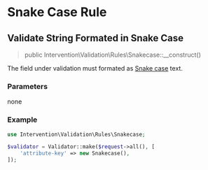 # Snake Case Rule
## Validate String Formated in Snake Case

> public Intervention\Validation\Rules\Snakecase::__construct()

The field under validation must formated as [Snake case](https://en.wikipedia.org/wiki/Snake_case) text.

### Parameters

none

### Example

```php
use Intervention\Validation\Rules\Snakecase;

$validator = Validator::make($request->all(), [
    'attribute-key' => new Snakecase(),
]);
```
